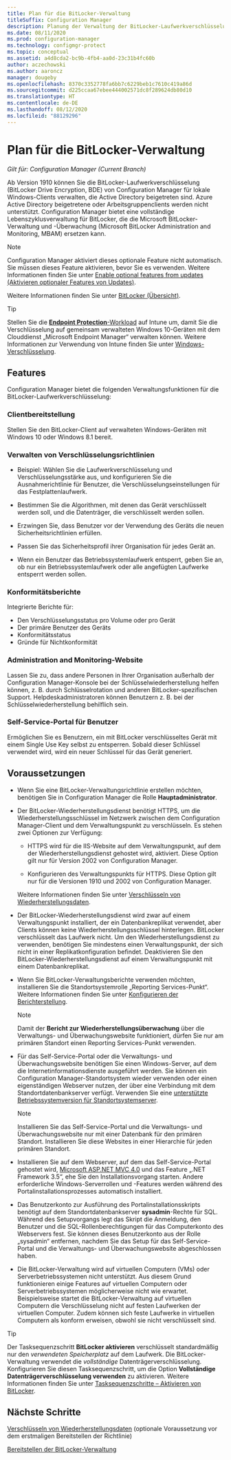 ```yaml
---
title: Plan für die BitLocker-Verwaltung
titleSuffix: Configuration Manager
description: Planung der Verwaltung der BitLocker-Laufwerkverschlüsselung mit Configuration Manager
ms.date: 08/11/2020
ms.prod: configuration-manager
ms.technology: configmgr-protect
ms.topic: conceptual
ms.assetid: a4d8cda2-bc9b-4fb4-aa0d-23c31b4fc60b
author: aczechowski
ms.author: aaroncz
manager: dougeby
ms.openlocfilehash: 8370c3352778fa6bb7c6229beb1c7610c419a86d
ms.sourcegitcommit: d225ccaa67ebee444002571dc8f289624db80d10
ms.translationtype: HT
ms.contentlocale: de-DE
ms.lasthandoff: 08/12/2020
ms.locfileid: "88129296"
---
```

# <a name="plan-for-bitlocker-management"></a>Plan für die BitLocker-Verwaltung

*Gilt für: Configuration Manager (Current Branch)*

<!-- 3601034 -->

Ab Version 1910 können Sie die BitLocker-Laufwerkverschlüsselung (BitLocker Drive Encryption, BDE) von Configuration Manager für lokale Windows-Clients verwalten, die Active Directory beigetreten sind. Azure Active Directory beigetretene oder Arbeitsgruppenclients werden nicht unterstützt. Configuration Manager bietet eine vollständige Lebenszyklusverwaltung für BitLocker, die die Microsoft BitLocker-Verwaltung und -Überwachung (Microsoft BitLocker Administration and Monitoring, MBAM) ersetzen kann.

> [!NOTE]
> Configuration Manager aktiviert dieses optionale Feature nicht automatisch. Sie müssen dieses Feature aktivieren, bevor Sie es verwenden. Weitere Informationen finden Sie unter [Enable optional features from updates (Aktivieren optionaler Features von Updates)](../../core/servers/manage/install-in-console-updates.md#bkmk_options).  

Weitere Informationen finden Sie unter [BitLocker (Übersicht)](https://docs.microsoft.com/windows/security/information-protection/bitlocker/bitlocker-overview).

> [!TIP]
> Stellen Sie die [**Endpoint Protection**-Workload](../../comanage/workloads.md#endpoint-protection) auf Intune um, damit Sie die Verschlüsselung auf gemeinsam verwalteten Windows 10-Geräten mit dem Clouddienst „Microsoft Endpoint Manager“ verwalten können. Weitere Informationen zur Verwendung von Intune finden Sie unter [Windows-Verschlüsselung](/intune/protect/endpoint-protection-windows-10#windows-encryption).

## <a name="features"></a>Features

Configuration Manager bietet die folgenden Verwaltungsfunktionen für die BitLocker-Laufwerkverschlüsselung:

### <a name="client-deployment"></a>Clientbereitstellung

Stellen Sie den BitLocker-Client auf verwalteten Windows-Geräten mit Windows 10 oder Windows 8.1 bereit.

### <a name="manage-encryption-policies"></a>Verwalten von Verschlüsselungsrichtlinien

- Beispiel: Wählen Sie die Laufwerkverschlüsselung und Verschlüsselungsstärke aus, und konfigurieren Sie die Ausnahmerichtlinie für Benutzer, die Verschlüsselungseinstellungen für das Festplattenlaufwerk.

- Bestimmen Sie die Algorithmen, mit denen das Gerät verschlüsselt werden soll, und die Datenträger, die verschlüsselt werden sollen.

- Erzwingen Sie, dass Benutzer vor der Verwendung des Geräts die neuen Sicherheitsrichtlinien erfüllen.

- Passen Sie das Sicherheitsprofil ihrer Organisation für jedes Gerät an.

- Wenn ein Benutzer das Betriebssystemlaufwerk entsperrt, geben Sie an, ob nur ein Betriebssystemlaufwerk oder alle angefügten Laufwerke entsperrt werden sollen.

### <a name="compliance-reports"></a>Konformitätsberichte

Integrierte Berichte für:

- Den Verschlüsselungsstatus pro Volume oder pro Gerät
- Der primäre Benutzer des Geräts
- Konformitätsstatus
- Gründe für Nichtkonformität

### <a name="administration-and-monitoring-website"></a>Administration and Monitoring-Website

Lassen Sie zu, dass andere Personen in Ihrer Organisation außerhalb der Configuration Manager-Konsole bei der Schlüsselwiederherstellung helfen können, z. B. durch Schlüsselrotation und anderen BitLocker-spezifischen Support. Helpdeskadministratoren können Benutzern z. B. bei der Schlüsselwiederherstellung behilflich sein.

### <a name="user-self-service-portal"></a>Self-Service-Portal für Benutzer

Ermöglichen Sie es Benutzern, ein mit BitLocker verschlüsseltes Gerät mit einem Single Use Key selbst zu entsperren. Sobald dieser Schlüssel verwendet wird, wird ein neuer Schlüssel für das Gerät generiert.

## <a name="prerequisites"></a>Voraussetzungen

- Wenn Sie eine BitLocker-Verwaltungsrichtlinie erstellen möchten, benötigen Sie in Configuration Manager die Rolle **Hauptadministrator**.

- Der BitLocker-Wiederherstellungsdienst benötigt HTTPS, um die Wiederherstellungsschlüssel im Netzwerk zwischen dem Configuration Manager-Client und dem Verwaltungspunkt zu verschlüsseln. Es stehen zwei Optionen zur Verfügung:

  - HTTPS wird für die IIS-Website auf dem Verwaltungspunkt, auf dem der Wiederherstellungsdienst gehostet wird, aktiviert. Diese Option gilt nur für Version 2002 von Configuration Manager.<!-- 5925660 -->

  - Konfigurieren des Verwaltungspunkts für HTTPS. Diese Option gilt nur für die Versionen 1910 und 2002 von Configuration Manager.

  Weitere Informationen finden Sie unter [Verschlüsseln von Wiederherstellungsdaten](../deploy-use/bitlocker/encrypt-recovery-data.md).

- Der BitLocker-Wiederherstellungsdienst wird zwar auf einem Verwaltungspunkt installiert, der ein Datenbankreplikat verwendet, aber Clients können keine Wiederherstellungsschlüssel hinterlegen. BitLocker verschlüsselt das Laufwerk nicht. Um den Wiederherstellungsdienst zu verwenden, benötigen Sie mindestens einen Verwaltungspunkt, der sich nicht in einer Replikatkonfiguration befindet. Deaktivieren Sie den BitLocker-Wiederherstellungsdienst auf einem Verwaltungspunkt mit einem Datenbankreplikat.<!-- 7813149 -->

- Wenn Sie BitLocker-Verwaltungsberichte verwenden möchten, installieren Sie die Standortsystemrolle „Reporting Services-Punkt“. Weitere Informationen finden Sie unter [Konfigurieren der Berichterstellung](../../core/servers/manage/configuring-reporting.md).

    > [!NOTE]
    > Damit der **Bericht zur Wiederherstellungsüberwachung** über die Verwaltungs- und Überwachungswebsite funktioniert, dürfen Sie nur am primären Standort einen Reporting Services-Punkt verwenden.

- Für das Self-Service-Portal oder die Verwaltungs- und Überwachungswebsite benötigen Sie einen Windows-Server, auf dem die Internetinformationsdienste ausgeführt werden. Sie können ein Configuration Manager-Standortsystem wieder verwenden oder einen eigenständigen Webserver nutzen, der über eine Verbindung mit dem Standortdatenbankserver verfügt. Verwenden Sie eine [unterstützte Betriebssystemversion für Standortsystemserver](../../core/plan-design/configs/supported-operating-systems-for-site-system-servers.md).

    > [!NOTE]
    > Installieren Sie das Self-Service-Portal und die Verwaltungs- und Überwachungswebsite nur mit einer Datenbank für den primären Standort. Installieren Sie diese Websites in einer Hierarchie für jeden primären Standort.

- Installieren Sie auf dem Webserver, auf dem das Self-Service-Portal gehostet wird, [Microsoft ASP.NET MVC 4.0](https://docs.microsoft.com/aspnet/mvc/mvc4) und das Feature „.NET Framework 3.5“, ehe Sie den Installationsvorgang starten. Andere erforderliche Windows-Serverrollen und -Features werden während des Portalinstallationsprozesses automatisch installiert.

- Das Benutzerkonto zur Ausführung des Portalinstallationsskripts benötigt auf dem Standortdatenbankserver **sysadmin**-Rechte für SQL. Während des Setupvorgangs legt das Skript die Anmeldung, den Benutzer und die SQL-Rollenberechtigungen für das Computerkonto des Webservers fest. Sie können dieses Benutzerkonto aus der Rolle „sysadmin“ entfernen, nachdem Sie das Setup für das Self-Service-Portal und die Verwaltungs- und Überwachungswebsite abgeschlossen haben.

- Die BitLocker-Verwaltung wird auf virtuellen Computern (VMs) oder Serverbetriebssystemen nicht unterstützt. Aus diesem Grund funktionieren einige Features auf virtuellen Computern oder Serverbetriebssystemen möglicherweise nicht wie erwartet. Beispielsweise startet die BitLocker-Verwaltung auf virtuellen Computern die Verschlüsselung nicht auf festen Laufwerken der virtuellen Computer. Zudem können sich feste Laufwerke in virtuellen Computern als konform erweisen, obwohl sie nicht verschlüsselt sind.

> [!TIP]
> Der Tasksequenzschritt **BitLocker aktivieren** verschlüsselt standardmäßig nur den *verwendeten Speicherplatz* auf dem Laufwerk. Die BitLocker-Verwaltung verwendet die *vollständige* Datenträgerverschlüsselung. Konfigurieren Sie diesen Tasksequenzschritt, um die Option **Vollständige Datenträgerverschlüsselung verwenden** zu aktivieren. Weitere Informationen finden Sie unter [Tasksequenzschritte – Aktivieren von BitLocker](../../osd/understand/task-sequence-steps.md#BKMK_EnableBitLocker).

## <a name="next-steps"></a>Nächste Schritte

[Verschlüsseln von Wiederherstellungsdaten](../deploy-use/bitlocker/encrypt-recovery-data.md) (optionale Voraussetzung vor dem erstmaligen Bereitstellen der Richtlinie)

[Bereitstellen der BitLocker-Verwaltung](../deploy-use/bitlocker/deploy-management-agent.md)
